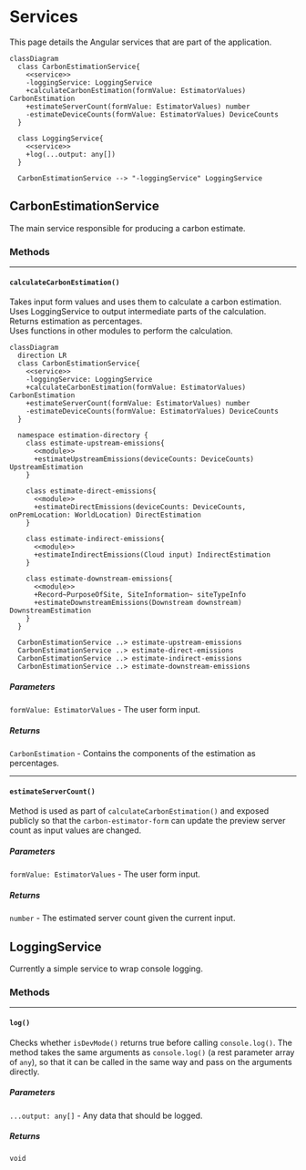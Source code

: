 # Services

This page details the Angular services that are part of the application.

```mermaid
classDiagram
  class CarbonEstimationService{
    <<service>>
    -loggingService: LoggingService 
    +calculateCarbonEstimation(formValue: EstimatorValues) CarbonEstimation
    +estimateServerCount(formValue: EstimatorValues) number
    -estimateDeviceCounts(formValue: EstimatorValues) DeviceCounts
  }

  class LoggingService{
    <<service>>
    +log(...output: any[])
  }

  CarbonEstimationService --> "-loggingService" LoggingService
```

## CarbonEstimationService

The main service responsible for producing a carbon estimate.

### Methods

---

#### `calculateCarbonEstimation()`

Takes input form values and uses them to calculate a carbon estimation.  
Uses LoggingService to output intermediate parts of the calculation.  
Returns estimation as percentages.  
Uses functions in other modules to perform the calculation.

```mermaid
classDiagram
  direction LR
  class CarbonEstimationService{
    <<service>>
    -loggingService: LoggingService 
    +calculateCarbonEstimation(formValue: EstimatorValues) CarbonEstimation
    +estimateServerCount(formValue: EstimatorValues) number
    -estimateDeviceCounts(formValue: EstimatorValues) DeviceCounts
  }

  namespace estimation-directory {
    class estimate-upstream-emissions{
      <<module>>
      +estimateUpstreamEmissions(deviceCounts: DeviceCounts) UpstreamEstimation
    }

    class estimate-direct-emissions{
      <<module>>
      +estimateDirectEmissions(deviceCounts: DeviceCounts, onPremLocation: WorldLocation) DirectEstimation
    }

    class estimate-indirect-emissions{
      <<module>>
      +estimateIndirectEmissions(Cloud input) IndirectEstimation
    }

    class estimate-downstream-emissions{
      <<module>>
      +Record~PurposeOfSite, SiteInformation~ siteTypeInfo
      +estimateDownstreamEmissions(Downstream downstream) DownstreamEstimation
    }
  }

  CarbonEstimationService ..> estimate-upstream-emissions
  CarbonEstimationService ..> estimate-direct-emissions
  CarbonEstimationService ..> estimate-indirect-emissions
  CarbonEstimationService ..> estimate-downstream-emissions
```

##### Parameters

`formValue: EstimatorValues` - The user form input.

##### Returns

`CarbonEstimation` - Contains the components of the estimation as percentages.

---

#### `estimateServerCount()`

Method is used as part of `calculateCarbonEstimation()` and exposed publicly so that the `carbon-estimator-form` can update the preview server count as input values are changed.

##### Parameters

`formValue: EstimatorValues` - The user form input.

##### Returns

`number` - The estimated server count given the current input.

## LoggingService

Currently a simple service to wrap console logging.

### Methods

---

#### `log()`

Checks whether `isDevMode()` returns true before calling `console.log()`. The method takes the same arguments as `console.log()` (a rest parameter array of `any`), so that it can be called in the same way and pass on the arguments directly.

##### Parameters

`...output: any[]` - Any data that should be logged.

##### Returns

`void`